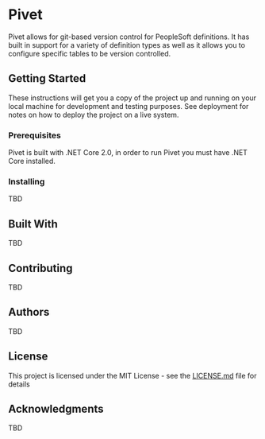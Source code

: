 # Pivet

Pivet allows for git-based version control for PeopleSoft definitions. It has built in support for a variety of definition types as well as it allows you to configure specific tables to be version controlled.

## Getting Started

These instructions will get you a copy of the project up and running on your local machine for development and testing purposes. See deployment for notes on how to deploy the project on a live system.

### Prerequisites

Pivet is built with .NET Core 2.0, in order to run Pivet you must have .NET Core installed.

### Installing

TBD

## Built With

TBD

## Contributing

TBD

## Authors

TBD

## License

This project is licensed under the MIT License - see the [LICENSE.md](LICENSE.md) file for details

## Acknowledgments

TBD

